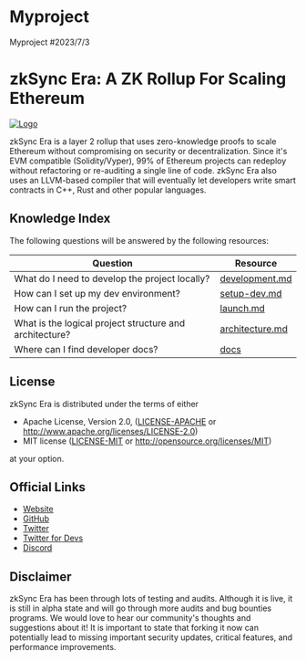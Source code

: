 # Myproject
Myproject
#2023/7/3
# zkSync Era: A ZK Rollup For Scaling Ethereum

[![Logo](eraLogo.png)](https://zksync.io/)

zkSync Era is a layer 2 rollup that uses zero-knowledge proofs to scale Ethereum without compromising on security or
decentralization. Since it's EVM compatible (Solidity/Vyper), 99% of Ethereum projects can redeploy without refactoring
or re-auditing a single line of code. zkSync Era also uses an LLVM-based compiler that will eventually let developers
write smart contracts in C++, Rust and other popular languages.

## Knowledge Index

The following questions will be answered by the following resources:

| Question                                                | Resource                                |
| ------------------------------------------------------- | --------------------------------------- |
| What do I need to develop the project locally?          | [development.md](docs/development.md)   |
| How can I set up my dev environment?                    | [setup-dev.md](docs/setup-dev.md)       |
| How can I run the project?                              | [launch.md](docs/launch.md)             |
| What is the logical project structure and architecture? | [architecture.md](docs/architecture.md) |
| Where can I find developer docs?                        | [docs](https://v2-docs.zksync.io/dev/)  |

## License

zkSync Era is distributed under the terms of either

- Apache License, Version 2.0, ([LICENSE-APACHE](LICENSE-APACHE) or <http://www.apache.org/licenses/LICENSE-2.0>)
- MIT license ([LICENSE-MIT](LICENSE-MIT) or <http://opensource.org/licenses/MIT>)

at your option.

## Official Links

- [Website](https://zksync.io/)
- [GitHub](https://github.com/matter-labs)
- [Twitter](https://twitter.com/zksync)
- [Twitter for Devs](https://twitter.com/zkSyncDevs)
- [Discord](https://join.zksync.dev)

## Disclaimer

zkSync Era has been through lots of testing and audits. Although it is live, it is still in alpha state and will go
through more audits and bug bounties programs. We would love to hear our community's thoughts and suggestions about it!
It is important to state that forking it now can potentially lead to missing important security updates, critical
features, and performance improvements.
